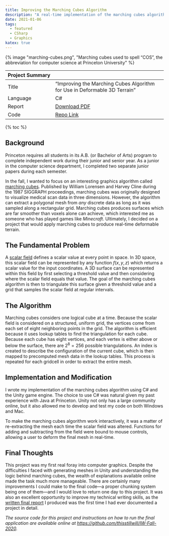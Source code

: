 ```yaml
---
title: Improving the Marching Cubes Algorithm
description: "A real-time implementation of the marching cubes algorithm for my fall junior paper at Princeton University."
date: 2021-01-06
tags:
  - featured
  - CSharp
  - Graphics
katex: true
---
```


{% image "marching-cubes.png", "Marching cubes used to spell “COS”, the abbreviation for computer science at Princeton University" %}

| Project&nbsp;Summary |                                                                           |
| -------------------- | ------------------------------------------------------------------------- |
| Title                | “Improving the Marching Cubes Algorithm for Use in Deformable 3D Terrain” |
| Language             | C#                                                                        |
| Report               | [Download PDF](../../static/documents/marching-cubes-report.pdf)          |
| Code                 | [Repo Link](https://github.com/thisstillwill/IW-Fall-2020)                |

{% toc %}

## Background

Princeton requires all students in its A.B. (or Bachelor of Arts) program to complete independent work during their junior and senior year. As a junior in the computer science department, I completed two separate junior papers during each semester.

In the fall, I wanted to focus on an interesting graphics algorithm called [marching cubes](https://en.wikipedia.org/wiki/Marching_cubes). Published by William Lorensen and Harvey Cline during the 1987 SIGGRAPH proceedings, marching cubes was originally designed to visualize medical scan data in three dimensions. However, the algorithm can extract a polygonal mesh from _any_ discrete data as long as it was sampled along a rectangular grid. Marching cubes produces surfaces which are far smoother than voxels alone can achieve, which interested me as someone who has played games like _Minecraft_. Ultimately, I decided on a project that would apply marching cubes to produce real-time deformable terrain.

## The Fundamental Problem

A [scalar field](https://en.wikipedia.org/wiki/Scalar_field) defines a scalar value at every point in space. In 3D space, this scalar field can be represented by any function $f(x,y,z)$ which returns a scalar value for the input coordinates. A 3D surface can be represented within this field by first selecting a threshold value and then considering where the scalar field equals that value. The goal of the marching cubes algorithm is then to triangulate this surface given a threshold value and a grid that samples the scalar field at regular intervals.

## The Algorithm

Marching cubes considers one logical cube at a time. Because the scalar field is considered on a structured, uniform grid, the vertices come from each set of eight neighboring points in the grid. The algorithm is efficient because it uses lookup tables to find the triangulation for each cube. Because each cube has eight vertices, and each vertex is either above or below the surface, there are $2^8 = 256$ possible triangulations. An index is created to describe the configuration of the current cube, which is then mapped to precomputed mesh data in the lookup tables. This process is repeated for each gridcell in order to extract the entire mesh.

## Implementation and Modification

I wrote my implementation of the marching cubes algorithm using C# and the Unity game engine. The choice to use C# was natural given my past experience with Java at Princeton. Unity not only has a large community online, but it also allowed me to develop and test my code on both Windows and Mac.

To make the marching cubes algorithm work interactively, it was a matter of re-extracting the mesh each time the scalar field was altered. Functions for adding and subtracting from the field were bound to mouse controls, allowing a user to deform the final mesh in real-time.

## Final Thoughts

This project was my first real foray into computer graphics. Despite the difficulties I faced with generating meshes in Unity and understanding the logic behind marching cubes, the wealth of explanations available online made the task much more manageable. There are certainly many improvements I could make to the final code—a proper chunking system being one of them—and I would love to return one day to this project. It was also an excellent opportunity to improve my technical writing skills, as the [written final report](../../static/documents/marching-cubes-report.pdf) I produced was the first time I had ever documented a project in detail.

_The source code for this project and instructions on how to run the final application are available online at <https://github.com/thisstillwill/IW-Fall-2020>._
